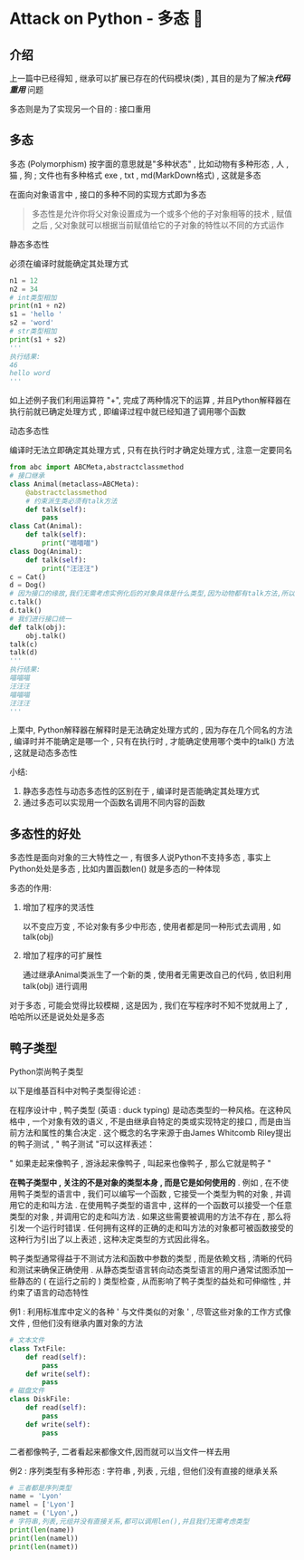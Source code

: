 # Attack on Python - 多态 🐍










<extoc></extoc>

## 介绍

上一篇中已经得知 , 继承可以扩展已存在的代码模块(类) , 其目的是为了解决***代码重用*** 问题

多态则是为了实现另一个目的 : 接口重用

## 多态 

多态 (Polymorphism) 按字面的意思就是"多种状态" , 比如动物有多种形态 , 人 , 猫 , 狗 ; 文件也有多种格式 exe , txt , md(MarkDown格式) , 这就是多态

 在面向对象语言中 , 接口的多种不同的实现方式即为多态 

> 多态性是允许你将父对象设置成为一个或多个他的子对象相等的技术 , 赋值之后 , 父对象就可以根据当前赋值给它的子对象的特性以不同的方式运作

静态多态性

必须在编译时就能确定其处理方式

```python
n1 = 12
n2 = 34
# int类型相加
print(n1 + n2)
s1 = 'hello '
s2 = 'word'
# str类型相加
print(s1 + s2)
'''
执行结果:
46
hello word
'''
```

如上述例子我们利用运算符 "+",  完成了两种情况下的运算 , 并且Python解释器在执行前就已确定处理方式 , 即编译过程中就已经知道了调用哪个函数 

动态多态性

编译时无法立即确定其处理方式 , 只有在执行时才确定处理方式 , 注意一定要同名 

```python
from abc import ABCMeta,abstractclassmethod
# 接口继承
class Animal(metaclass=ABCMeta):
    @abstractclassmethod
    # 约束派生类必须有talk方法
    def talk(self):
        pass
class Cat(Animal):
    def talk(self):
        print("喵喵喵")
class Dog(Animal):
    def talk(self):
        print("汪汪汪")
c = Cat()
d = Dog()
# 因为接口的缘故,我们无需考虑实例化后的对象具体是什么类型,因为动物都有talk方法,所以我们可以直接使用
c.talk()
d.talk()
# 我们进行接口统一
def talk(obj):
    obj.talk()
talk(c)
talk(d)
'''
执行结果:
喵喵喵
汪汪汪
喵喵喵
汪汪汪
'''
```

上栗中, Python解释器在解释时是无法确定处理方式的 , 因为存在几个同名的方法 , 编译时并不能确定是哪一个 , 只有在执行时 , 才能确定使用哪个类中的talk() 方法 , 这就是动态多态性

小结:

1. 静态多态性与动态多态性的区别在于 , 编译时是否能确定其处理方式
2. 通过多态可以实现用一个函数名调用不同内容的函数

## 多态性的好处

多态性是面向对象的三大特性之一 , 有很多人说Python不支持多态 , 事实上Python处处是多态 , 比如内置函数len() 就是多态的一种体现 

多态的作用: 

1. 增加了程序的灵活性

   以不变应万变 , 不论对象有多少中形态 , 使用者都是同一种形式去调用 , 如 talk(obj)

2. 增加了程序的可扩展性

   通过继承Animal类派生了一个新的类 , 使用者无需更改自己的代码 , 依旧利用 talk(obj) 进行调用

对于多态 , 可能会觉得比较模糊 , 这是因为 , 我们在写程序时不知不觉就用上了 , 哈哈所以还是说处处是多态

## 鸭子类型 

Python崇尚鸭子类型

以下是维基百科中对鸭子类型得论述 :

在程序设计中 , 鸭子类型 (英语 : duck typing) 是动态类型的一种风格。在这种风格中 , 一个对象有效的语义 , 不是由继承自特定的类或实现特定的接口 , 而是由当前方法和属性的集合决定 . 这个概念的名字来源于由James Whitcomb Riley提出的鸭子测试 , " 鸭子测试 "可以这样表述：

" 如果走起来像鸭子 , 游泳起来像鸭子 , 叫起来也像鸭子 , 那么它就是鸭子 "

**在鸭子类型中 , 关注的不是对象的类型本身 , 而是它是如何使用的** . 例如 , 在不使用鸭子类型的语言中 , 我们可以编写一个函数 , 它接受一个类型为鸭的对象 , 并调用它的走和叫方法 . 在使用鸭子类型的语言中 , 这样的一个函数可以接受一个任意类型的对象 , 并调用它的走和叫方法 . 如果这些需要被调用的方法不存在 , 那么将引发一个运行时错误 . 任何拥有这样的正确的走和叫方法的对象都可被函数接受的这种行为引出了以上表述 , 这种决定类型的方式因此得名。

鸭子类型通常得益于不测试方法和函数中参数的类型 , 而是依赖文档 , 清晰的代码和测试来确保正确使用 . 从静态类型语言转向动态类型语言的用户通常试图添加一些静态的 ( 在运行之前的 ) 类型检查 , 从而影响了鸭子类型的益处和可伸缩性 , 并约束了语言的动态特性

例1 : 利用标准库中定义的各种 ' 与文件类似的对象 ' , 尽管这些对象的工作方式像文件 , 但他们没有继承内置对象的方法

```python
# 文本文件
class TxtFile:
    def read(self):
        pass
    def write(self):
        pass
# 磁盘文件
class DiskFile:
    def read(self):
        pass
    def write(self):
        pass
```

二者都像鸭子, 二者看起来都像文件,因而就可以当文件一样去用

例2 : 序列类型有多种形态 : 字符串 , 列表 , 元组 , 但他们没有直接的继承关系

```python
# 三者都是序列类型
name = 'Lyon'
namel = ['Lyon']
namet = ('Lyon',)
# 字符串,列表,元组并没有直接关系,都可以调用len(),并且我们无需考虑类型
print(len(name))
print(len(namel))
print(len(namet))
```